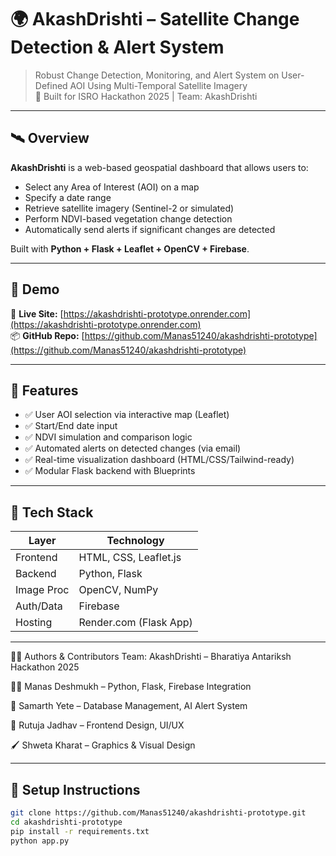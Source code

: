 # 🌍 AkashDrishti – Satellite Change Detection & Alert System

> Robust Change Detection, Monitoring, and Alert System on User-Defined AOI Using Multi-Temporal Satellite Imagery  
> 🚀 Built for ISRO Hackathon 2025 | Team: AkashDrishti

---

## 🛰️ Overview

**AkashDrishti** is a web-based geospatial dashboard that allows users to:
- Select any Area of Interest (AOI) on a map
- Specify a date range
- Retrieve satellite imagery (Sentinel-2 or simulated)
- Perform NDVI-based vegetation change detection
- Automatically send alerts if significant changes are detected

Built with **Python + Flask + Leaflet + OpenCV + Firebase**.

---

## 📸 Demo

🔗 **Live Site:** [https://akashdrishti-prototype.onrender.com](https://akashdrishti-prototype.onrender.com)  
📦 **GitHub Repo:** [https://github.com/Manas51240/akashdrishti-prototype](https://github.com/Manas51240/akashdrishti-prototype)

---

## 📍 Features

- ✅ User AOI selection via interactive map (Leaflet)
- ✅ Start/End date input
- ✅ NDVI simulation and comparison logic
- ✅ Automated alerts on detected changes (via email)
- ✅ Real-time visualization dashboard (HTML/CSS/Tailwind-ready)
- ✅ Modular Flask backend with Blueprints

---

## 🧰 Tech Stack

| Layer       | Technology                     |
|------------|----------------------------------|
| Frontend   | HTML, CSS, Leaflet.js            |
| Backend    | Python, Flask                    |
| Image Proc | OpenCV, NumPy                    |
| Auth/Data  | Firebase                         |
| Hosting    | Render.com (Flask App)           |

---

👨‍💻 Authors & Contributors
Team: AkashDrishti – Bharatiya Antariksh Hackathon 2025

👨‍💻 Manas Deshmukh – Python, Flask, Firebase Integration

🧠 Samarth Yete – Database Management, AI Alert System

🎨 Rutuja Jadhav – Frontend Design, UI/UX

🖌️ Shweta Kharat – Graphics & Visual Design

---

## 🔧 Setup Instructions

```bash
git clone https://github.com/Manas51240/akashdrishti-prototype.git
cd akashdrishti-prototype
pip install -r requirements.txt
python app.py
